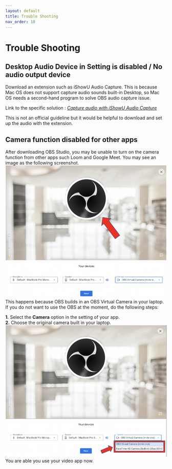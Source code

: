 ```yaml
---
layout: default
title: Trouble Shooting 
nav_order: 10
---
```


# Trouble Shooting #

## Desktop Audio Device in Setting is disabled / No audio output device ##

Download an extension such as iShowU Audio Capture. 
This is because Mac OS does not support capture audio sounds built-in Desktop, so Mac OS needs a second-hand program to solve OBS audio capture issue.

Link to the specific solution :  *[Capture audio with iShowU Audio Capture](https://obsproject.com/forum/resources/os-x-capture-audio-with-ishowu-audio-capture.505/)*

This is not an official guideline but it would be helpful to download and set up the audio with the extension.

## Camera function disabled for other apps ##

After downloading OBS Studio, you may be unable to turn on the camera function from other apps such Loom and Google Meet. You may see an image as the following screenshot.
![trouble shooting1](https://github.com/kailinwei/using-OBS/blob/gh-pages/assets/images/troubleshooting%232.png?raw=true "Disabled camera function")
This happens because OBS builds in an OBS Virtual Camera in your laptop. If you do not want to use the OBS at the moment, do the following steps: 

**1.** Select the **Camera** option in the setting of your app.  
**2.** Choose the original camera built in your laptop. 
![image trouble shoot 1](https://github.com/kailinwei/using-OBS/blob/gh-pages/assets/images/troubleshooting%231.png?raw=true "Choose original camera")
You are able you use your video app now. 

